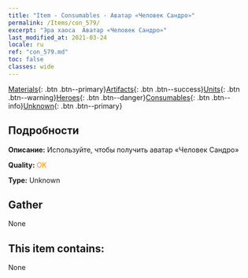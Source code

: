```yaml
---
title: "Item - Consumables - Аватар «Человек Сандро»"
permalink: /Items/con_579/
excerpt: "Эра хаоса  Аватар «Человек Сандро»"
last_modified_at: 2021-03-24
locale: ru
ref: "con_579.md"
toc: false
classes: wide
---
```

 [Materials](/ru/Items/){: .btn .btn--primary}[Artifacts](/ru/Items/Artifacts/){: .btn .btn--success}[Units](/ru/Items/Units/){: .btn .btn--warning}[Heroes](/ru/Items/Heroes/){: .btn .btn--danger}[Consumables](/ru/Items/Consumables/){: .btn .btn--info}[Unknown](/ru/Items/Unknown/){: .btn .btn--primary}

## Подробности
 **Описание:** Используйте, чтобы получить аватар «Человек Сандро»

 **Quality:** <span style="color: #FF8C00">OK</span>

 **Type:** Unknown

## Gather

  None

## This item contains:

  None

